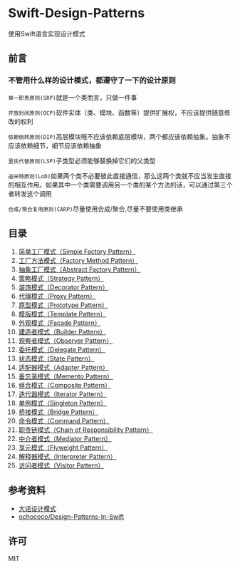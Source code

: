 # Swift-Design-Patterns

使用Swift语言实现设计模式

## 前言

### 不管用什么样的设计模式，都遵守了一下的设计原则

`单一职责原则(SRP)`就是一个类而言，只做一件事

`开放封闭原则(OCP)`软件实体（类、模块、函数等）提供扩展权，不应该提供随意修改的权利

`依赖倒转原则(DIP)`高层模块哦不应该依赖底层模块，两个都应该依赖抽象。抽象不应该依赖细节，细节应该依赖抽象

`里氏代替原则(LSP)`子类型必须能够替换掉它们的父类型

`迪米特原则(LoD)`如果两个类不必要彼此直接通信，那么这两个类就不应当发生直接的相互作用。如果其中一个类需要调用另一个类的某个方法的话，可以通过第三个者转发这个调用

`合成/聚合复用原则(CARP)`尽量使用合成/聚合,尽量不要使用类继承

## 目录

1. [简单工厂模式（Simple Factory Pattern）](Patterns/Simple_Factory)
2. [工厂方法模式（Factory Method Pattern）](Patterns/Factory_Method)
3. [抽象工厂模式（Abstract Factory Pattern）](Patterns/Abstract_Factory)
4. [策略模式（Strategy Pattern）](Patterns/Strategy)
5. [装饰模式（Decorator Pattern）](Patterns/Decorator)
6. [代理模式（Proxy Pattern）](Patterns/Proxy)
7. [原型模式（Prototype Pattern）](Patterns/Prototype)
8. [模版模式（Template Pattern）](Patterns/Template)
9. [外观模式（Facade Pattern）](Patterns/Facade)
10. [建造者模式（Builder Pattern）](Patterns/Builder)
11. [观察者模式（Observer Pattern）](Patterns/Observer)
12. [委托模式（Delegate Pattern）](Patterns/Delegate)
13. [状态模式（State Pattern）](Patterns/State)
14. [适配器模式（Adapter Pattern）](Patterns/Adapter)
15. [备忘录模式（Memento Pattern）](Patterns/Memento)
16. [组合模式（Composite Pattern）](Patterns/Composite)
17. [迭代器模式（Iterator Pattern）](Patterns/Iterator)
18. [单例模式（Singleton Pattern）](Patterns/Singleton)
19. [桥接模式（Bridge Pattern）](Patterns/Bridge)
20. [命令模式（Command Pattern）](Patterns/Command)
21. [职责链模式（Chain of Responsibility Pattern）](Patterns/Chain_of_Responsibility)
22. [中介者模式（Mediator Pattern）](Patterns/Mediator)
23. [享元模式（Flyweight Pattern）](Patterns/Flyweight)
24. [解释器模式（Interpreter Pattern）](Patterns/Interpreter)
25. [访问者模式（Visitor Pattern）](Patterns/Visitor)

## 参考资料

- [大话设计模式](https://book.douban.com/subject/2334288/)
- [ochococo/Design-Patterns-In-Swift](https://github.com/ochococo/Design-Patterns-In-Swift)

## 许可

MIT
